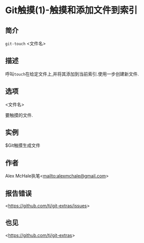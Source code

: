 
# Git触摸(1)-触摸和添加文件到索引

## 简介

`git-touch` \<文件名>

## 描述

呼叫`touch`在给定文件上,并将其添加到当前索引.使用一步创建新文件.

## 选项

  \<文件名>

要触摸的文件.

## 实例

$Git触摸生成文件

## 作者

Alex McHale执笔\<<mailto:alexmchale@gmail.com>>

## 报告错误

\<<https://github.com/tj/git-extras/issues>>

## 也见

\<<https://github.com/tj/git-extras>>
